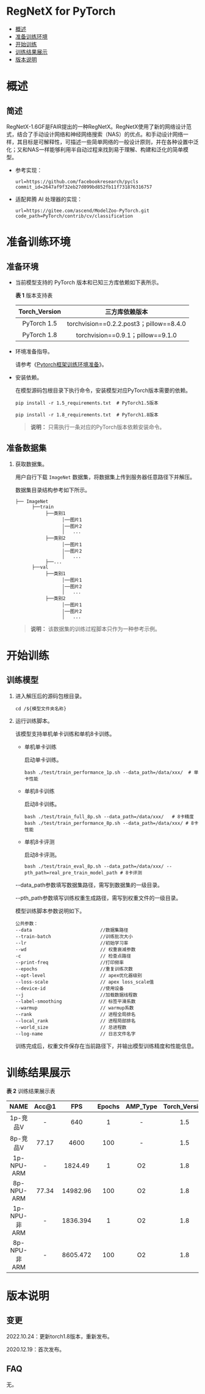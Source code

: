 # RegNetX for PyTorch

-   [概述](概述.md)
-   [准备训练环境](准备训练环境.md)
-   [开始训练](开始训练.md)
-   [训练结果展示](训练结果展示.md)
-   [版本说明](版本说明.md)


# 概述
## 简述

RegNetX-1.6GF是FAIR提出的一种RegNetX。RegNetX使用了新的网络设计范式，结合了手动设计网络和神经网络搜索（NAS）的优点。和手动设计网络一样，其目标是可解释性，可描述一些简单网络的一般设计原则，并在各种设置中泛化；又和NAS一样能够利用半自动过程来找到易于理解、构建和泛化的简单模型。
- 参考实现：

  ```
  url=https://github.com/facebookresearch/pycls
  commit_id=2647af9f32eb27d099bd852fb11f731876316757
  ```

- 适配昇腾 AI 处理器的实现：

  ```
  url=https://gitee.com/ascend/ModelZoo-PyTorch.git
  code_path=PyTorch/contrib/cv/classification
  ```


# 准备训练环境

## 准备环境

- 当前模型支持的 PyTorch 版本和已知三方库依赖如下表所示。

  **表 1**  版本支持表

  | Torch_Version      | 三方库依赖版本                                 |
  | :--------: | :----------------------------------------------------------: |
  | PyTorch 1.5 | torchvision==0.2.2.post3；pillow==8.4.0 |
  | PyTorch 1.8 | torchvision==0.9.1；pillow==9.1.0 |

- 环境准备指导。

  请参考《[Pytorch框架训练环境准备](https://www.hiascend.com/document/detail/zh/ModelZoo/pytorchframework/ptes)》。
  
- 安装依赖。

  在模型源码包根目录下执行命令，安装模型对应PyTorch版本需要的依赖。
  ```
  pip install -r 1.5_requirements.txt  # PyTorch1.5版本
  
  pip install -r 1.8_requirements.txt  # PyTorch1.8版本
  ```
  > **说明：** 
  >只需执行一条对应的PyTorch版本依赖安装命令。

## 准备数据集

1. 获取数据集。

   用户自行下载 `ImageNet` 数据集，将数据集上传到服务器任意路径下并解压。
    
   数据集目录结构参考如下所示。

   ```
   ├── ImageNet
         ├──train
              ├──类别1
                    │──图片1
                    │──图片2
                    │   ...       
              ├──类别2
                    │──图片1
                    │──图片2
                    │   ...   
              ├──...                     
         ├──val  
              ├──类别1
                    │──图片1
                    │──图片2
                    │   ...       
              ├──类别2
                    │──图片1
                    │──图片2
                    │   ...              
   ```
   > **说明：** 
   >该数据集的训练过程脚本只作为一种参考示例。

# 开始训练

## 训练模型

1. 进入解压后的源码包根目录。

   ```
   cd /${模型文件夹名称} 
   ```

2. 运行训练脚本。

   该模型支持单机单卡训练和单机8卡训练。

   - 单机单卡训练

     启动单卡训练。

     ```
     bash ./test/train_performance_1p.sh --data_path=/data/xxx/  # 单卡性能
     ```

   - 单机8卡训练

     启动8卡训练。

     ```
     bash ./test/train_full_8p.sh --data_path=/data/xxx/   # 8卡精度
     bash ./test/train_performance_8p.sh --data_path=/data/xxx/ # 8卡性能
     ```

   - 单机8卡评测

     启动8卡评测。

     ```
     bash ./test/train_eval_8p.sh --data_path=/data/xxx/ --pth_path=real_pre_train_model_path # 8卡评测
     ```

   --data_path参数填写数据集路径，需写到数据集的一级目录。
   
   --pth_path参数填写训练权重生成路径，需写到权重文件的一级目录。

   模型训练脚本参数说明如下。

   ```
   公共参数：
   --data                         //数据集路径
   --train-batch                  //训练批次大小
   --lr                           //初始学习率
   --wd                           // 权重衰减参数
   -c                             // 检查点路径
   --print-freq                   //打印频率
   --epochs                       //重复训练次数
   --opt-level                    // apex优化器级别
   --loss-scale                   // apex loss_scale值
   --device-id                    //使用设备
   --j                            //加载数据线程数
   --label-smoothing              // 标签平滑系数
   --warmup                       // warmup系数
   --rank                         // 进程全局排名
   --local_rank                   // 进程局部排名
   --world_size                   // 总进程数
   --log-name                     // 日志文件名字
   ```
   
   训练完成后，权重文件保存在当前路径下，并输出模型训练精度和性能信息。

# 训练结果展示

**表 2**  训练结果展示表

| NAME    | Acc@1  |    FPS  | Epochs | AMP_Type | Torch_Version |
| :-----: | :----: | :----:  | :----: | :------: | :--------:  |
| 1p-竞品V| - | 640 | 1 | - | 1.5 |
| 8p-竞品V| 77.17 | 4600 | 100 | - | 1.5 |
| 1p-NPU-ARM  |   -    |   1824.49   | 1      |    O2    |   1.8    |
| 8p-NPU-ARM  | 77.34    |  14982.96    |  100   |  O2   |    1.8   |
| 1p-NPU-非ARM  |   -    |   1836.394  | 1      |    O2    |   1.8    |
| 8p-NPU-非ARM  | -    |  8605.472    |  100   |  O2   |    1.8   |

# 版本说明

## 变更

2022.10.24：更新torch1.8版本，重新发布。

2020.12.19：首次发布。

## FAQ

无。


